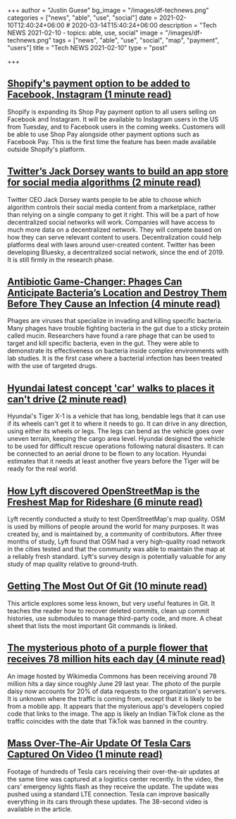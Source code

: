 +++
author = "Justin Guese"
bg_image = "/images/df-technews.png"
categories = ["news", "able", "use", "social"]
date = 2021-02-10T12:40:24+06:00 # 2020-03-14T15:40:24+06:00
description = "Tech NEWS 2021-02-10 - topics: able, use, social"
image = "/images/df-technews.png"
tags = ["news", "able", "use", "social", "map", "payment", "users"]
title = "Tech NEWS 2021-02-10"
type = "post"

+++

## [Shopify's payment option to be added to Facebook, Instagram (1 minute read)](https://www.reuters.com/article/idUSL4N2KF45A)

Shopify is expanding its Shop Pay payment option to all users selling on Facebook and Instagram. It will be available to Instagram users in the US from Tuesday, and to Facebook users in the coming weeks. Customers will be able to use Shop Pay alongside other payment options such as Facebook Pay. This is the first time the feature has been made available outside Shopify's platform.

## [Twitter’s Jack Dorsey wants to build an app store for social media algorithms (2 minute read)](https://www.theverge.com/2021/2/9/22275441/jack-dorsey-decentralized-app-store-algorithms)

Twitter CEO Jack Dorsey wants people to be able to choose which algorithm controls their social media content from a marketplace, rather than relying on a single company to get it right. This will be a part of how decentralized social networks will work. Companies will have access to much more data on a decentralized network. They will compete based on how they can serve relevant content to users. Decentralization could help platforms deal with laws around user-created content. Twitter has been developing Bluesky, a decentralized social network, since the end of 2019. It is still firmly in the research phase.

## [Antibiotic Game-Changer: Phages Can Anticipate Bacteria’s Location and Destroy Them Before They Cause an Infection (4 minute read)](https://scitechdaily.com/antibiotic-game-changer-phages-can-anticipate-bacterias-location-and-destroy-them-before-they-cause-an-infection/)

Phages are viruses that specialize in invading and killing specific bacteria. Many phages have trouble fighting bacteria in the gut due to a sticky protein called mucin. Researchers have found a rare phage that can be used to target and kill specific bacteria, even in the gut. They were able to demonstrate its effectiveness on bacteria inside complex environments with lab studies. It is the first case where a bacterial infection has been treated with the use of targeted drugs.

## [Hyundai latest concept 'car' walks to places it can't drive (2 minute read)](https://www.cnn.com/2021/02/09/business/hyundai-walking-car/index.html)

Hyundai's Tiger X-1 is a vehicle that has long, bendable legs that it can use if its wheels can't get it to where it needs to go. It can drive in any direction, using either its wheels or legs. The legs can bend as the vehicle goes over uneven terrain, keeping the cargo area level. Hyundai designed the vehicle to be used for difficult rescue operations following natural disasters. It can be connected to an aerial drone to be flown to any location. Hyundai estimates that it needs at least another five years before the Tiger will be ready for the real world.

## [How Lyft discovered OpenStreetMap is the Freshest Map for Rideshare (6 minute read)](https://eng.lyft.com/how-lyft-discovered-openstreetmap-is-the-freshest-map-for-rideshare-a7a41bf92ec)

Lyft recently conducted a study to test OpenStreetMap's map quality. OSM is used by millions of people around the world for many purposes. It was created by, and is maintained by, a community of contributors. After three months of study, Lyft found that OSM had a very high-quality road network in the cities tested and that the community was able to maintain the map at a reliably fresh standard. Lyft's survey design is potentially valuable for any study of map quality relative to ground-truth.

## [Getting The Most Out Of Git (10 minute read)](https://www.smashingmagazine.com/2021/02/getting-the-most-out-of-git/)

This article explores some less known, but very useful features in Git. It teaches the reader how to recover deleted commits, clean up commit histories, use submodules to manage third-party code, and more. A cheat sheet that lists the most important Git commands is linked.

## [The mysterious photo of a purple flower that receives 78 million hits each day (4 minute read)](https://restofworld.org/2021/the-mysterious-photo-of-a-purple-flower-that-receives-78-million-hits-each-day/)

An image hosted by Wikimedia Commons has been receiving around 78 million hits a day since roughly June 29 last year. The photo of the purple daisy now accounts for 20% of data requests to the organization's servers. It is unknown where the traffic is coming from, except that it is likely to be from a mobile app. It appears that the mysterious app's developers copied code that links to the image. The app is likely an Indian TikTok clone as the traffic coincides with the date that TikTok was banned in the country.

## [Mass Over-The-Air Update Of Tesla Cars Captured On Video (1 minute read)](https://insideevs.com/news/486637/mass-over-air-update-tesla-cars-video/)

Footage of hundreds of Tesla cars receiving their over-the-air updates at the same time was captured at a logistics center recently. In the video, the cars’ emergency lights flash as they receive the update. The update was pushed using a standard LTE connection. Tesla can improve basically everything in its cars through these updates. The 38-second video is available in the article.

